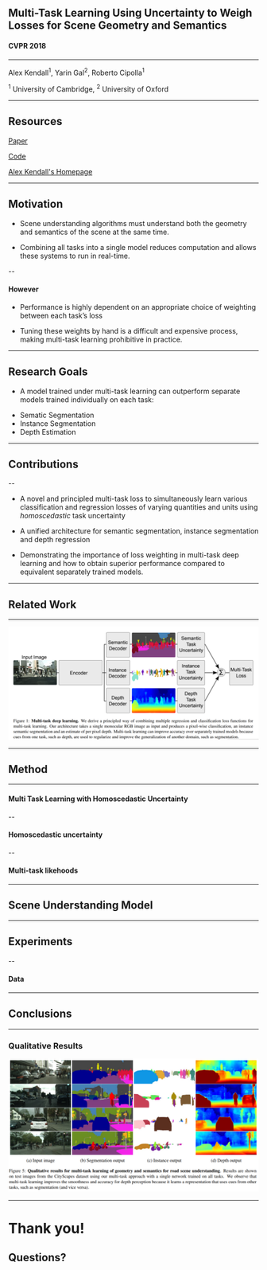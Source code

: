 
## Multi-Task Learning Using Uncertainty to Weigh Losses for Scene Geometry and Semantics

#### CVPR 2018

---

Alex Kendall<sup>1</sup>, Yarin Gal<sup>2</sup>, Roberto Cipolla<sup>1</sup>

<sup>1</sup> University of Cambridge, <sup>2</sup> University of Oxford

---

## Resources

[Paper](https://arxiv.org/pdf/1705.07115.pdf)

[Code](https://github.com/yaringal/multi-task-learning-example)

[Alex Kendall's Homepage](https://alexgkendall.com/research/)

---

##  Motivation

- Scene understanding algorithms must understand both the geometry and
semantics of the scene at the same time.

- Combining all tasks into a single model reduces computation and allows these systems to run in real-time.

--

#### However

- Performance is highly dependent on an appropriate choice of weighting between each task’s loss

- Tuning these weights by hand is a difficult and expensive process, making multi-task learning prohibitive in practice.

---

## Research Goals

- A model trained under multi-task learning can outperform separate models trained individually on each task:

* Sematic Segmentation
* Instance Segmentation
* Depth Estimation

---

## Contributions

--

* A novel and principled multi-task loss to simultaneously learn various classification and regression losses of varying quantities and units using *homoscedastic* task uncertainty

* A unified architecture for semantic segmentation, instance segmentation and depth regression

* Demonstrating the importance of loss weighting in multi-task deep learning and how to obtain superior performance compared to equivalent separately trained models.

---

## Related Work 

---

![overview](assets/network.png)<!-- .element height="70%" width="70%" -->

---

## Method

---

#### Multi Task Learning with Homoscedastic Uncertainty

--

#### Homoscedastic uncertainty

--

#### Multi-task likehoods 

---

## Scene Understanding Model

---

## Experiments

--

#### Data

---

## Conclusions

---

### Qualitative Results

![results](assets/results.png)<!-- .element height="70%" width="70%" -->

---

# Thank you! 
## Questions?